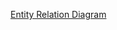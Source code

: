 [Entity Relation Diagram](https://viewer.diagrams.net/?tags=%7B%7D&highlight=0000ff&edit=_blank&layers=1&nav=1&title=Kopie%20von%20LMS%20-%20Entity%20Relationship%20Diagramm.drawio.png#R7V1tc5s4EP41%2FpgMgoDtj7WT9DJNMpmkvet96pCg2Ewx8oEcO%2F31J4EE2LIdFJs3S21nioQQsPtoH1YrrXvWeLb6Grnz6R3yYNAzDW%2FVsy57pmkODUD%2BozXvaQ0A1kVaM4l8j9XlFU%2F%2BH8gqDVa78D0YrzXECAXYn69XvqAwhC94rc6NIrRcb%2FaKgvW7zt0JFCqeXtxArP3H9%2FA0rR2Y%2Fbz%2BL%2BhPpvzOwBmmZ2Yub8zeJJ66HloWqqyrnjWOEMLp0Ww1hgGVHpdLet31jrPZg0UwxGUuuL21Jubqx9vf95ffHq5ub%2B7xzfUZ6%2BXNDRbshUcI%2FWYPjN%2B5FMizz%2Bkhdp9p1SjGboSZsiyDVBDxY9cPYUQqQFIOAnce%2B0nztGbqB96t%2B44WmHfES6NXfwW9x1RXtC1R2y3pjBZp56%2Bk8yf2MPS0G%2FiTkBy%2FkDendxxFMCbPcuvGmLWY4lnADkUx8XeGEYarQhUT21eIZhBH76QJh3GfqZCB2HRYeZkjAgxY3bSIBptVugyFk6zvXFHkgOlKQm%2BmoLf9OnukyBtNUeT%2FoZoKmGSLekzKS38WuCGBtOttVI1QMoYNQbm0xovQ%2FLsbTSBmFXPkhzh5aXtE%2FhExjI1zu2eTBxuTMsjL5B9tHuExCmMcERDRPiDR5RJSfY4wmrNOA%2FjK%2B4%2BYkOnxM8IYzXaqey%2FuP8YA07lVUuVWVRq3BI0%2FfNupc%2FL%2B2HeDR2IR3XCSDFlmIN1caVsFmwlzU8qbgxAR2b0GiUGb%2Bp4HyYAcLac%2Bhk9z94U2WhJG%2BGgo7sX2x7opKMOS1AXrLJeQdG9uQIxP6GIyMhahFwsKzp7z8zq%2F2Gqdf91c1ql4bm3TtqOYqNcPJ7fplc4GMuyWIGO1e9TaR0VKqe5qgIqtCUEkBKNCQij7DVAZITjlNV6BVYCezy%2Bulg3s0oo5dTboCwr%2F7mP6rC3igjbgQDnbD0QvThv%2FSo3%2FsGnjDyQcwC5bf1BeNadu%2FoHoAd48je4VMf8SQFDO%2FpvGQBNAvQQAzKYZwDSGalBAjm7NAVlYpKD0J%2BziRawIDciAQTkeGIjguIOzZxjtJ4OeavGcs2zyhs%2Fl2CWteXUBnYH24Q6L6GTg705IZyA6caca0xloPy4ThejHpVZa3biOBDrUI3UxCKiJQca3kyeGxkM7A4loXpdduwzbmhUGYjjvDZF7zlSJ70hgQT0OEEN%2FmgOq5YDGIzwDiTndTnNAv7RqTp4DxBldlQigPBCUIwBujTQB1EYAzUd4hhJTgl1mgGF53Zw6AwzFGUE4c%2F1AEQqQQIJyFAAM0UMcIbrDaT8T9DoV3dmGIxE80uH6i4uyAZ5BVdYcGNqJ28Hhn1gNlA2G7kR7wJZVOu0L90iPxQ%2FALsXpzlEtd5neajHcolv3nBjuX%2BS6NhF7mYBP%2FfhYrWuzOH7N4zJ9me5qWc6tvb0dawFqYYrGwz9gy4L%2B62%2FgRKkCfMr9O02q2Lqs3wnoQPH8N3I4wYnW0O%2BEO9Iz5FaFk6oyigSMFGQUcc2JZpT6fI%2FGg0kAiKtIrmv1PUrMJh7LEFil1XP6fLJtIYnAJ7N0%2BVknGKUdwFGQQSS2m2sGOTqDNB%2BNAkBi%2FrLbBFJeO6dPIOKc5TMLOjjujEo1fI5T4RoeeRRluKI8RtTjCm4YNFc0wxVldzNVmJ1Awt%2FsNFdkUNdcAUzRx4wgXkShYtwggQkFuUH0SL8sMDH9%2Bxmi16lVDCJSPrFHlSlHMigxrM6maw%2FwwJyjZvkcVq1ZtGCKXl%2F7Fi0cKcWM%2BSnH7yQXIgJTdPxSO63uLlUZfKi3PNGUSEejDj0YldJD8ysVeM%2FtdfSONfaHpZVz8txgictT7tXZpyQDBfVowBEnAb7CMNoNDjXdO3vjJyXKTtlV5945OoP4ge6dU34He2vcO0d06k%2FWvXN0KvFcFqJbn5hphb07CXgoSOs6w%2ByB3p08OzTv3TkSPn2nvTtHp5jNZMG%2FTDepQaFUFDJ4UI8L%2BuK3w49YJ5ndAMSFte7hOWUXgVeXYxb0NYsf6OP1y%2B9bbI2P1xdZ%2FGR9vL4m8kwWW9KBUzutsIsngQ71aF1nID%2FUxZMnh%2BZdvC05yOu0DvW5eDoDeUEW4vJclQJ4Ot34PuHofOO100Dz%2B4NVyTgOdMrxgizE4N%2F9Av%2BBLO14uheYWOZwDQfOfwuEuULO4lQjX6jwI5gogjfI9w%2BT%2B1jD9IjvL067zRrUdytFKE5nU98jHJ2Jr3aKa8EGZlUyqgOdUr0giy2Tn24cL8mQUYYLdGL13cLZkln9aoVhGPso3E8KvU5FtBBFHKbGeJD05QfBGAUoSl7MerXpX3aPQn36J3nTCP2GhTNO8mcrCuX3ulmcCLKYSfOxMpns6%2Bp8JICKsfPBIO1Q1G1LKvfORd0a0LSepc1lIc7SQk5NXUwd3GWwKfhhpOeBdzjJXeC%2F5gOLQ3FGuXUZJ9tnkfTsdC4LcXa6nWnzTw1ZCnKdnhDuMNc1Hz0ddn1muQE16znqXBbiHHXu6HUic1qX4aUc3Zl8dlXTXRfprvlIqml0%2FZdJa9dzPuY035mGODWuGa5CQCnIcCXyD0NvAvmUNZG1j98fYeBi8s11lZ9JJ7ZTigPmus5h6H1JUqFbl1ePKITf0Z0bvlOw0ReDnAJJ39H7z2LhX1o4t3nxclU8ecl5Eq58%2FJPfihwXriKl%2FCJa4NeI4OG%2FGoYW0QvcR0Q8uR3mRLxTuGk7Kr6yZgwYW3CRVUaJ2N%2Fg2gPvAd8D%2FTrIYQ34b7vy33rd%2FAnX9N3ZVTnYhI7MjY6szY5S0QgdHQ%2B1JRbh1oZahj5DAn0Z0oEc0g9ALU%2Fa0TnUZmaRo9b5JGqtjY6szY4qR22JvMC129oz49ww7CIMSQ2wrY9sLi09wMgnUkkW8awZ4nPD7K8NB8Me7B8QpLDZ2wFg5z9x9yHY%2Be9Htgbt2YfBoWg37abRXmKquG4bXc8XwuBkQXUG1juyN1eVfRpUpBghukMhb05ch%2Bkd8iBt8T8%3D)
